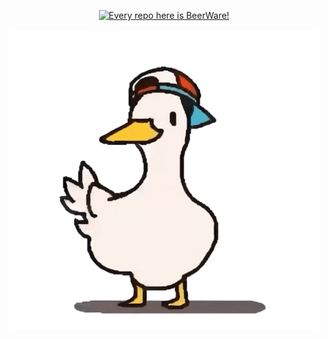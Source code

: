 
<p align="center">
    <a href="https://circleci.com/gh/badges/daily-tests">
        <img src="https://img.shields.io/badge/Every repo here is BeerWare!-D83B01?style=for-the-badge&logo=micrsosoft-offisce&logoColor=white"
            alt="Every repo here is BeerWare!">
    </a>
</p>

<p align="center">
    <a href="https://circleci.com/gh/badges/daily-tests">
        <img src="https://github.com/SquirrelPL/SquirrelPL/blob/main/96c.gif"
            alt="Every repo here is BeerWare!">
    </a>
</p>


